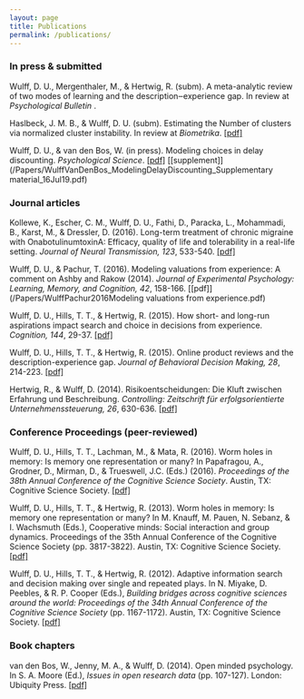 ```yaml
---
layout: page
title: Publications
permalink: /publications/
---
```


### In press & submitted

Wulff, D. U., Mergenthaler, M., & Hertwig, R. (subm). A meta-analytic review of two modes of learning and the description‒experience gap. In review at <i>Psychological Bulletin </i>.

Haslbeck, J. M. B., & Wulff, D. U. (subm). Estimating the Number of clusters via normalized cluster instability. In review at <i>Biometrika</i>. <a href="http://arxiv.org/pdf/1608.07494v1.pdf">[pdf]</a>

Wulff, D. U., & van den Bos, W. (in press). Modeling choices in delay discounting. <i>Psychological Science</i>. [[pdf]](/Papers/WulffVanDenBos_ModelingDelayDiscounting_R2_16Jul19.pdf) [[supplement]](/Papers/WulffVanDenBos_ModelingDelayDiscounting_Supplementary material_16Jul19.pdf)

### Journal articles

Kollewe, K., Escher, C. M., Wulff, D. U., Fathi, D., Paracka, L., Mohammadi, B., Karst, M., & Dressler, D. (2016). Long-term treatment of chronic migraine with OnabotulinumtoxinA: Efficacy, quality of life and tolerability in a real-life setting. <i>Journal of Neural Transmission, 123</i>, 533-540. [[pdf]](/Papers/KolleweEtAl2016Botox.pdf)

Wulff, D. U., & Pachur, T. (2016). Modeling valuations from experience: A comment on Ashby and Rakow (2014). <i>Journal of Experimental Psychology: Learning, Memory, and Cognition, 42</i>, 158-166. [[pdf]](/Papers/WulffPachur2016Modeling valuations from experience.pdf)

Wulff, D. U., Hills, T. T., & Hertwig, R. (2015). How short- and long-run aspirations impact search and choice in decisions from experience. <i>Cognition, 144</i>, 29-37. [[pdf]](/Papers/WulffEtAl2015LongShortRun.pdf)

Wulff, D. U., Hills, T. T., & Hertwig, R. (2015). Online product reviews and the description-experience gap. <i>Journal of Behavioral Decision Making, 28</i>, 214-223. [[pdf]](/Papers/WulffHillsHertwig2015_OnlineReviewsAndDEGAP.pdf)

Hertwig, R., & Wulff, D. (2014). Risikoentscheidungen: Die Kluft zwischen Erfahrung und Beschreibung. <i>Controlling: Zeitschrift für erfolgsorientierte Unternehmenssteuerung, 26</i>, 630-636. [[pdf]](/Papers/HertwigWulff2014Controlling.pdf)

### Conference Proceedings (peer-reviewed)

Wulff, D. U., Hills, T. T., Lachman, M., & Mata, R. (2016). Worm holes in memory: Is memory one representation or many? In Papafragou, A., Grodner, D., Mirman, D., & Trueswell, J.C. (Eds.) (2016). <i>Proceedings of the 38th Annual Conference of the Cognitive Science Society</i>. Austin, TX: Cognitive Science Society. [[pdf]](/Papers/WulffEtAl2016AgingLexicon_final.pdf)

Wulff, D. U., Hills, T. T., & Hertwig, R. (2013). Worm holes in memory: Is memory one representation or many? In M. Knauff, M. Pauen, N. Sebanz, & I. Wachsmuth (Eds.), </i>Cooperative minds: Social interaction and group dynamics. Proceedings of the 35th Annual Conference of the Cognitive Science Society</i> (pp. 3817-3822). Austin, TX: Cognitive Science Society. [[pdf]](/Papers/WulffHillsHertwig2013WormholesInMemory.pdf)


Wulff, D. U., Hills, T. T., & Hertwig, R. (2012). Adaptive information search and decision making over single and repeated plays. In N. Miyake, D. Peebles, & R. P. Cooper (Eds.), <i>Building bridges across cognitive sciences around the world: Proceedings of the 34th Annual Conference of the Cognitive Science Society</i> (pp. 1167-1172). Austin, TX: Cognitive Science Society. [[pdf]](/Papers/WulffHillsHertwig2012AdaptiveInfoSearchDfE.pdf)

### Book chapters

van den Bos, W., Jenny, M. A., & Wulff, D. (2014). Open minded psychology. In S. A. Moore (Ed.), <i>Issues in open research data</i> (pp. 107-127). London: Ubiquity Press. [[pdf]](/Papers/vandenBosEtAl2015OpenMindedPsychology.pdf)



